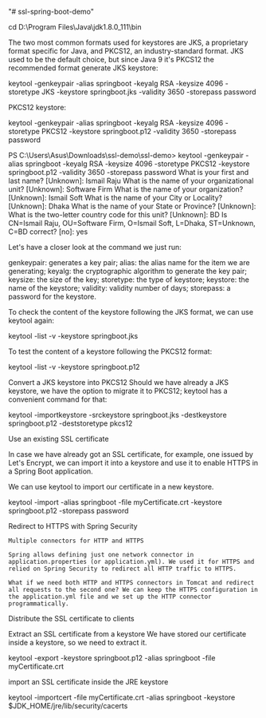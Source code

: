 "# ssl-spring-boot-demo" 

cd D:\Program Files\Java\jdk1.8.0_111\bin

The two most common formats used for keystores are JKS, a proprietary format specific for Java, and PKCS12, an industry-standard format. JKS used to be the default choice, but since Java 9 it's PKCS12 the recommended format
generate JKS keystore:

keytool -genkeypair -alias springboot -keyalg RSA -keysize 4096 -storetype JKS -keystore springboot.jks -validity 3650 -storepass password


 PKCS12 keystore:
 
 
 keytool -genkeypair -alias springboot -keyalg RSA -keysize 4096 -storetype PKCS12 -keystore springboot.p12 -validity 3650 -storepass password
 
 
 PS C:\Users\Asus\Downloads\ssl-demo\ssl-demo> keytool -genkeypair -alias springboot -keyalg RSA -keysize 4096 -storetype PKCS12 -keystore springboot.p12 -validity 3650 -storepass password
 What is your first and last name?
   [Unknown]:  Ismail Raju
 What is the name of your organizational unit?
   [Unknown]:  Software Firm
 What is the name of your organization?
   [Unknown]:  Ismail Soft
 What is the name of your City or Locality?
   [Unknown]:  Dhaka
 What is the name of your State or Province?
   [Unknown]:
 What is the two-letter country code for this unit?
   [Unknown]:  BD
 Is CN=Ismail Raju, OU=Software Firm, O=Ismail Soft, L=Dhaka, ST=Unknown, C=BD correct?
   [no]:  yes
   
   
   
   Let's have a closer look at the command we just run:
   
   genkeypair: generates a key pair;
   alias: the alias name for the item we are generating;
   keyalg: the cryptographic algorithm to generate the key pair;
   keysize: the size of the key;
   storetype: the type of keystore;
   keystore: the name of the keystore;
   validity: validity number of days;
   storepass: a password for the keystore.
   
   
   
   
   To check the content of the keystore following the JKS format, we can use keytool again:
   
   keytool -list -v -keystore springboot.jks
   
   
   To test the content of a keystore following the PKCS12 format:
   
   keytool -list -v -keystore springboot.p12
   
   
   
   
   Convert a JKS keystore into PKCS12
   Should we have already a JKS keystore, we have the option to migrate it to PKCS12; keytool has a convenient command for that:
  
  
  keytool -importkeystore -srckeystore springboot.jks -destkeystore springboot.p12 -deststoretype pkcs12
  
  
  
  
   Use an existing SSL certificate
   
 In case we have already got an SSL certificate, for example, one issued by Let's Encrypt, we can import it into a keystore and use it to enable HTTPS in a Spring Boot application.
 
 We can use keytool to import our certificate in a new keystore.
 
 keytool -import -alias springboot -file myCertificate.crt -keystore springboot.p12 -storepass password
 
 
 
 
   
   
   Redirect to HTTPS with Spring Security
   
   
   
   
    Multiple connectors for HTTP and HTTPS
    
    Spring allows defining just one network connector in application.properties (or application.yml). We used it for HTTPS and relied on Spring Security to redirect all HTTP traffic to HTTPS.
    
    What if we need both HTTP and HTTPS connectors in Tomcat and redirect all requests to the second one? We can keep the HTTPS configuration in the application.yml file and we set up the HTTP connector programmatically.
    
    
   
   
   
   
   
   
   
   Distribute the SSL certificate to clients
   
   
   
   
   Extract an SSL certificate from a keystore
   We have stored our certificate inside a keystore, so we need to extract it.
   
   
   
   keytool -export -keystore springboot.p12 -alias springboot -file myCertificate.crt
   
   
   
   
   import an SSL certificate inside the JRE keystore
   
   keytool -importcert -file myCertificate.crt -alias springboot -keystore $JDK_HOME/jre/lib/security/cacerts
   
   
   
   
   
   
   
   
   
   